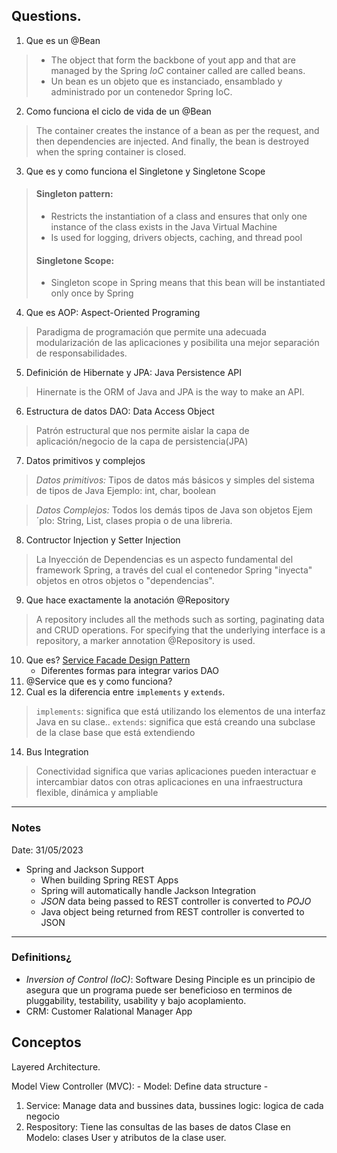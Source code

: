 <!-- Mejorar notas vistas en MD -->

## Questions.

1. Que es un @Bean
> - The object that form the backbone of yout app and that are managed by the Spring *IoC* container called are called beans.
> - Un bean es un objeto que es instanciado, ensamblado y administrado por un contenedor Spring IoC.

2. Como funciona el ciclo de vida de un @Bean
> The container creates the instance of a bean as per the request, and then dependencies are injected. And finally, the bean is destroyed when the spring container is closed.
3. Que es y como funciona el Singletone y Singletone Scope
> #### Singleton pattern:
> - Restricts the instantiation of a class and ensures that only one instance of the class exists in the Java Virtual Machine
> - Is used for logging, drivers objects, caching, and thread pool
> #### Singletone Scope:
> - Singleton scope in Spring means that this bean will be instantiated only once by Spring

4. Que es AOP: Aspect-Oriented Programing
> Paradigma de programación que permite una adecuada modularización de las aplicaciones y posibilita una mejor separación de responsabilidades.

5. Definición de Hibernate y JPA: Java Persistence API
> Hinernate is the ORM of Java and JPA is the way to make an API.

6. Estructura de datos DAO: Data Access Object
> Patrón estructural que nos permite aislar la capa de aplicación/negocio de la capa de persistencia(JPA)

7. Datos primitivos y complejos
> *Datos primitivos:* Tipos de datos más básicos y simples del sistema de tipos de Java Ejemplo: int, char, boolean

> *Datos Complejos:* Todos los demás tipos de Java son objetos Ejem´plo: String, List, clases propia o de una libreria.

8. Contructor Injection y Setter Injection
> La Inyección de Dependencias es un aspecto fundamental del framework Spring, a través del cual el contenedor Spring "inyecta" objetos en otros objetos o "dependencias".

9. Que hace exactamente la anotación @Repository
> A repository includes all the methods such as sorting, paginating data and CRUD operations. For specifying that the underlying interface is a repository, a marker annotation @Repository is used.

10. Que es? [Service Facade Design Pattern](https://www.ibm.com/docs/pt-br/integration-bus/9.0.0?topic=SSMKHH_9.0.0/com.ibm.etools.mft.pattern.sen.doc/sen/sf/overview.html)
    - Diferentes formas para integrar varios DAO
12. @Service que es y como funciona?
13. Cual es la diferencia entre `implements` y `extends`.
> `implements`: significa que está utilizando los elementos de una interfaz Java en su clase..
> `extends`: significa que está creando una subclase de la clase base que está extendiendo
14. Bus Integration
> Conectividad significa que varias aplicaciones pueden interactuar e intercambiar datos con otras aplicaciones en una infraestructura flexible, dinámica y ampliable

---
### Notes
Date: 31/05/2023
- Spring and Jackson Support
    - When building Spring REST Apps
    - Spring will automatically handle Jackson Integration
    - *JSON* data being passed to REST controller is converted to *POJO*
    - Java object being returned from REST controller is converted to JSON
---
### Definitions¿
- *Inversion of Control (IoC)*: Software Desing Pinciple es un principio de asegura que un programa puede ser beneficioso en terminos de pluggability, testability, usability y bajo acoplamiento.
- CRM: Customer Ralational Manager App

## Conceptos

Layered Architecture.

Model View Controller (MVC):
    - Model: Define data structure
    - 

1. Service: Manage data and bussines data, bussines logic: logica de cada negocio
2. Respository: Tiene las consultas de las bases de datos
Clase en Modelo: clases User y atributos de la clase user.
